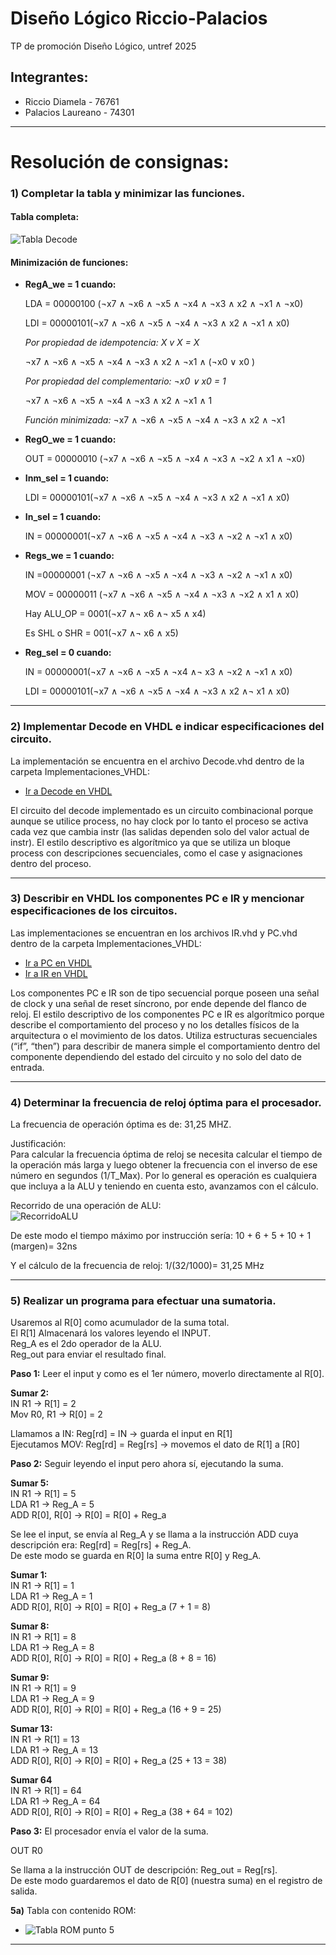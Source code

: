 # Diseño Lógico Riccio-Palacios
TP de promoción Diseño Lógico, untref 2025

## Integrantes:

- Riccio Diamela - 76761
- Palacios Laureano - 74301

---

# Resolución de consignas:

### **1) Completar la tabla y minimizar las funciones.**

#### **Tabla completa:**
![Tabla Decode](imagenes/TablaPunto1.png)

#### **Minimización de funciones:**

- **RegA_we = 1 cuando:**

     LDA = 00000100 (¬x7 ∧ ¬x6 ∧ ¬x5 ∧ ¬x4 ∧ ¬x3 ∧ x2 ∧ ¬x1 ∧ ¬x0)

     LDI = 00000101(¬x7 ∧ ¬x6 ∧ ¬x5 ∧ ¬x4 ∧ ¬x3 ∧ x2 ∧ ¬x1 ∧ x0)
    

    
    *Por propiedad de idempotencia: X v X = X*

     ¬x7 ∧ ¬x6 ∧ ¬x5 ∧ ¬x4 ∧ ¬x3 ∧ x2 ∧ ¬x1 ∧ (¬x0 ∨ x0 )

    *Por propiedad del complementario: ¬x0 ∨ x0 = 1*

     ¬x7 ∧ ¬x6 ∧ ¬x5 ∧ ¬x4 ∧ ¬x3 ∧ x2 ∧ ¬x1 ∧ 1
     
    *Función minimizada:* ¬x7 ∧ ¬x6 ∧ ¬x5 ∧ ¬x4 ∧ ¬x3 ∧ x2 ∧ ¬x1

- **RegO_we = 1 cuando:**

    OUT = 00000010 (¬x7 ∧ ¬x6 ∧ ¬x5 ∧ ¬x4 ∧ ¬x3 ∧ ¬x2 ∧ x1 ∧ ¬x0)

- **Inm_sel = 1 cuando:**

    LDI = 00000101(¬x7 ∧ ¬x6 ∧ ¬x5 ∧ ¬x4 ∧ ¬x3 ∧ x2 ∧ ¬x1 ∧ x0)

- **In_sel = 1 cuando:**

    IN = 00000001(¬x7 ∧ ¬x6 ∧ ¬x5 ∧ ¬x4 ∧ ¬x3 ∧ ¬x2 ∧ ¬x1 ∧ x0)

- **Regs_we = 1 cuando:**

    IN  =00000001 (¬x7 ∧ ¬x6 ∧ ¬x5 ∧ ¬x4 ∧ ¬x3 ∧ ¬x2 ∧ ¬x1 ∧ x0)

    MOV = 00000011 (¬x7 ∧ ¬x6 ∧ ¬x5 ∧ ¬x4 ∧ ¬x3 ∧ ¬x2 ∧ x1 ∧ x0)

    Hay ALU_OP = 0001(¬x7 ∧¬ x6 ∧¬ x5 ∧ x4)

    Es SHL o SHR = 001(¬x7 ∧¬ x6 ∧ x5) 

- **Reg_sel = 0 cuando:**

    IN = 00000001(¬x7 ∧ ¬x6 ∧ ¬x5 ∧ ¬x4 ∧¬ x3 ∧ ¬x2 ∧ ¬x1 ∧ x0)

    LDI = 00000101(¬x7 ∧ ¬x6 ∧ ¬x5 ∧ ¬x4 ∧ ¬x3 ∧ x2 ∧¬ x1 ∧ x0)

---

### **2) Implementar Decode en VHDL e indicar especificaciones del circuito.**

La implementación se encuentra en el archivo Decode.vhd dentro de la carpeta Implementaciones_VHDL:  
- [Ir a Decode en VHDL](Implementaciones_VHDL/Decode.vhd)

  
El circuito del decode implementado es un circuito combinacional porque aunque se utilice process, no hay clock por lo tanto el proceso se activa cada vez que cambia instr (las salidas dependen solo del valor actual de instr).
El estilo descriptivo es algorítmico ya que se utiliza un bloque process con descripciones secuenciales, como el case y asignaciones dentro del proceso. 

---

### **3) Describir en VHDL los componentes PC e IR y mencionar especificaciones de los circuitos.**

Las implementaciones se encuentran en los archivos IR.vhd y PC.vhd dentro de la carpeta Implementaciones_VHDL:  
- [Ir a PC en VHDL](Implementaciones_VHDL/PC.vhd)  
- [Ir a IR en VHDL](Implementaciones_VHDL/IR.vhd)

Los componentes PC e IR son de tipo secuencial porque poseen una señal de clock y una señal de reset síncrono, por ende depende del flanco de reloj.
El estilo descriptivo de los componentes PC e IR es algorítmico porque describe el comportamiento del proceso y no los detalles físicos de la arquitectura o el movimiento de los datos. Utiliza estructuras secuenciales (“if”, “then”) para describir de manera simple el comportamiento dentro del componente dependiendo del estado del circuito y no solo del dato de entrada.

---

### **4) Determinar la frecuencia de reloj óptima para el procesador.**

La frecuencia de operación óptima es de: 31,25 MHZ. 

Justificación:  
    Para calcular la frecuencia óptima de reloj se necesita calcular el tiempo de la operación más larga y luego obtener la frecuencia con el inverso de ese número en segundos (1/T_Max). Por lo general es operación es cualquiera que incluya a la ALU y teniendo en cuenta esto, avanzamos con el cálculo.

Recorrido de una operación de ALU:  
![RecorridoALU](imagenes/RecorridoSumaConTiempos%20.png)

De este modo el tiempo máximo por instrucción sería:
10 + 6 + 5 + 10 + 1 (margen)= 32ns

Y el cálculo de la frecuencia de reloj:
1/(32/1000)= 31,25 MHz

---

### **5) Realizar un programa para efectuar una sumatoria.**

Usaremos al R[0] como acumulador de la suma total.  
El R[1] Almacenará los valores leyendo el INPUT.  
Reg_A  es el 2do operador de la ALU.  
Reg_out  para enviar el resultado final.  

**Paso 1:** Leer el input y como es el 1er número, moverlo directamente al R[0].

**Sumar 2:**  
IN R1 -> R[1]  = 2  
Mov R0, R1 -> R[0] = 2  

Llamamos a IN: Reg[rd] = IN -> guarda el input en R[1]   
Ejecutamos MOV: Reg[rd] = Reg[rs] -> movemos el dato de R[1] a [R0]

**Paso 2:** Seguir leyendo el input pero ahora sí, ejecutando la suma.

**Sumar 5:**  
IN R1 -> R[1] = 5  
LDA R1 -> Reg_A = 5  
ADD R[0], R[0] -> R[0] = R[0] + Reg_a  

Se lee el input, se envía al Reg_A y se llama a la instrucción ADD cuya descripción era: Reg[rd] = Reg[rs] + Reg_A.   
De este modo se guarda en R[0] la suma entre R[0] y Reg_A.


**Sumar 1:**  
IN R1 -> R[1] = 1  
LDA R1 -> Reg_A = 1  
ADD R[0], R[0] -> R[0] = R[0] + Reg_a (7 + 1 = 8)  

**Sumar 8:**  
IN R1 -> R[1] = 8  
LDA R1 -> Reg_A = 8  
ADD R[0], R[0] -> R[0] = R[0] + Reg_a (8 + 8 = 16)  

**Sumar 9:**  
IN R1 -> R[1] = 9  
LDA R1 -> Reg_A =  9  
ADD R[0], R[0] -> R[0] = R[0] + Reg_a (16 + 9 = 25)  

**Sumar 13:**  
IN R1 -> R[1] = 13  
LDA R1 -> Reg_A = 13  
ADD R[0], R[0] -> R[0] = R[0] + Reg_a (25 + 13 = 38)  

**Sumar 64**  
IN R1 -> R[1] = 64  
LDA R1 -> Reg_A = 64  
ADD R[0], R[0] -> R[0] = R[0] + Reg_a (38 + 64 = 102)  

**Paso 3:** El procesador envía el valor de la suma.

OUT R0  

Se llama a la instrucción OUT de descripción: Reg_out = Reg[rs].  
De este modo guardaremos el dato de R[0] (nuestra suma) en el registro de salida.

**5a)** Tabla con contenido ROM:
- ![Tabla ROM punto 5](imagenes/TablaPunto5.png)

---

